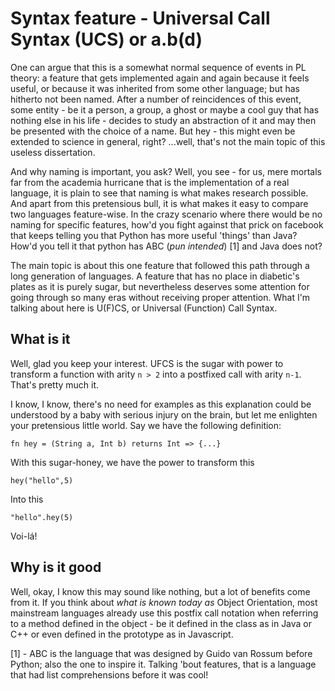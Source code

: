 # Syntax feature - Universal Call Syntax (UCS) or a.b(d)
One can argue that this is a somewhat normal sequence of events in PL theory: a feature that gets implemented again and again because it feels useful, or because it was inherited from some other language; but has hitherto not been named. After a number of reincidences of this event, some entity - be it a person, a group, a ghost or maybe a cool guy that has nothing else in his life -  decides to study an abstraction of it and may then be presented with the choice of a name. But hey - this might even be extended to science in general, right? ...well, that's not the main topic of this useless dissertation.

And why naming is important, you ask? Well, you see - for us, mere mortals far from the academia hurricane that is the implementation of a real language, it is plain to see that naming is what makes research possible. And apart from this pretensious bull, it is what makes it easy to compare two languages feature-wise. In the crazy scenario where there would be no naming for specific features, how'd you fight against that prick on facebook that keeps telling you that Python has more useful 'things' than Java? How'd you tell it that python has ABC (*pun intended*) [1] and Java does not?

The main topic is about this one feature that followed this path through a long generation of languages. A feature that has no place in diabetic's plates as it is purely sugar, but nevertheless deserves some attention for going through so many eras without receiving proper attention. What I'm talking about here is U(F)CS, or Universal (Function) Call Syntax. 

## What is it

Well, glad you keep your interest. UFCS is the sugar with power to transform a function with arity `n > 2` into a postfixed call with arity `n-1`.  That's pretty much it.

I know, I know, there's no need for examples as this explanation could be understood by a baby with serious injury on the brain, but let me enlighten your pretensious little world. Say we have the following definition: 
```
fn hey = (String a, Int b) returns Int => {...}
```
With this sugar-honey, we have the power to transform this
```
hey("hello",5)
```
Into this
```
"hello".hey(5)
```
Voi-lá! 

## Why is it good
Well, okay, I know this may sound like nothing, but a lot of benefits come from it. 
If you think about *what is known today as* Object Orientation, most mainstream languages already use this postfix call notation when referring to a method defined in the object - be it defined in the class as in Java or C++ or even defined in the prototype as in Javascript. 

[1] - ABC is the language that was designed by Guido van Rossum before Python; also the one to inspire it. Talking 'bout features, that is a language that had list comprehensions before it was cool!
